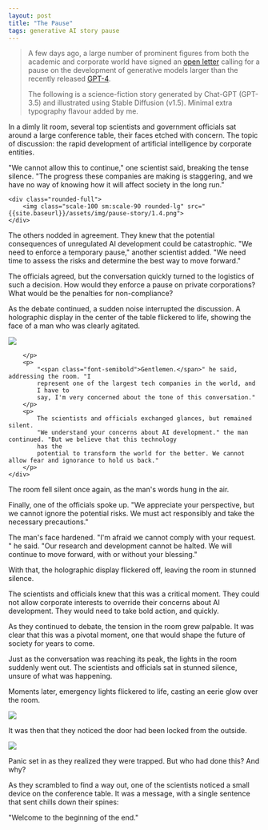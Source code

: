 ```yaml
---
layout: post
title: "The Pause"
tags: generative AI story pause
---
```


>A few days ago, a large number of prominent figures from both the academic and corporate world have signed an [open
letter](https://futureoflife.org/open-letter/pause-giant-ai-experiments/) calling for a pause on the development of
generative models larger than the recently released [GPT-4](https://openai.com/research/gpt-4).
>
>The following is a science-fiction story generated by Chat-GPT (GPT-3.5) and illustrated using Stable Diffusion (v1.5).
Minimal extra typography flavour added by me.

<!-- <div class="flex sm:flex-row flex-col sm:gap-5">
    <div class="m-auto sm:w-[75%]">
        <p class="">
        </p>
    </div>
    <div class="rounded-full">
        <img class="scale-100 sm:scale-90 rounded-lg" src="{{site.baseurl}}/assets/img/pause-story/1.jpeg">
    </div>
</div> -->

<div class="flex sm:flex-row flex-col sm:gap-5">
    <div class="m-auto sm:w-[75%]">
        <p class="">
            In a dimly lit room, several top scientists and government officials sat around a large conference table,
            their
            faces
            etched with concern. The topic of discussion: the rapid development of artificial intelligence by corporate
            entities.
        </p>
        <p>
            "We cannot allow this to continue," one scientist said, breaking the tense silence. "The progress these
            companies are
            making is staggering, and we have no way of knowing how it will affect society in the long run."
        </p>
    </div>

    <div class="rounded-full">
        <img class="scale-100 sm:scale-90 rounded-lg" src="{{site.baseurl}}/assets/img/pause-story/1.4.png">
    </div>
</div>

The others nodded in agreement. They knew that the potential consequences of unregulated AI development
could be
catastrophic.
"We need to enforce a temporary pause," another scientist added. "We need time to assess the risks and
determine the
best way to move forward."


The officials agreed, but the conversation quickly turned to the logistics of such a decision. How would they enforce a
pause on private corporations? What would be the penalties for non-compliance?

As the debate continued, a sudden noise interrupted the discussion. A holographic display in the center of
the table
flickered to life, showing the face of a man who was clearly agitated.

<div class="flex sm:flex-row flex-col sm:gap-5">
    <div class="rounded-full">
        <img class="scale-100 sm:scale-90 rounded-lg" src="{{site.baseurl}}/assets/img/pause-story/2.jpeg">
    </div>
    <div class="m-auto sm:w-[75%]">
        <p class="">

        </p>
        <p>
            "<span class="font-semibold">Gentlemen.</span>" he said, addressing the room. "I
            represent one of the largest tech companies in the world, and
            I have to
            say, I'm very concerned about the tone of this conversation."
        </p>
        <p>
            The scientists and officials exchanged glances, but remained silent.
            "We understand your concerns about AI development." the man continued. "But we believe that this technology
            has the
            potential to transform the world for the better. We cannot allow fear and ignorance to hold us back."
        </p>
    </div>
</div>




The room fell silent once again, as the man's words hung in the air.

Finally, one of the officials spoke up. "We appreciate your perspective, but we cannot ignore the potential risks. We
must act responsibly and take the necessary precautions."

The man's face hardened. "<span class="font-bold">I'm afraid we cannot comply with your request. </span>" he said. "Our
research and development cannot
be halted. We will continue to move forward, with or without your blessing."

With that, the holographic display flickered off, leaving the room in stunned silence.

The scientists and officials knew that this was a critical moment. They could not allow corporate interests to override
their concerns about AI development. They would need to take bold action, and quickly.



<div class="flex sm:flex-row flex-col sm:gap-5">
    <div class="m-auto sm:w-[75%]">
        <p>
            As they continued to debate, the tension in the room grew palpable. It was clear that this was a pivotal
            moment, one
            that would shape the future of society for years to come.
        </p>
        <p class="">
            Just as the conversation was reaching its peak, the lights in the room suddenly went out. The scientists and
            officials
            sat in stunned silence, unsure of what was happening.
        </p>
        <p>
            Moments later, emergency lights flickered to life, casting an eerie glow over the room.
        </p>
    </div>
    <div class="rounded-full">
        <img class="scale-100 sm:scale-90 rounded-lg" src="{{site.baseurl}}/assets/img/pause-story/3.png">
    </div>
</div>

<p class='text-center italic'>
    It was then that
    they noticed
    the door had been locked from the outside.
</p>

<div class="flex sm:flex-row flex-col sm:gap-5">
    <div class="rounded-full">
        <img class="scale-100 sm:scale-90 rounded-lg" src="{{site.baseurl}}/assets/img/pause-story/5.png">
    </div>
    <div class="m-auto sm:w-[75%]">
        <p>
            Panic set in as they realized they were trapped. But who had done this? And why?
        </p>
        <p>
            As they scrambled to find a way out, one of the scientists noticed a small device on the conference table.
            It was a
            message, with a single sentence that sent chills down their spines:
        </p>
        <p class="text-center font-semibold italic">
            "Welcome to the beginning of the end."
        </p>
    </div>
</div>